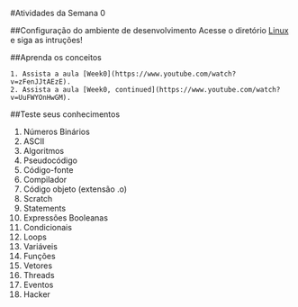#Atividades da Semana 0

##Configuração do ambiente de desenvolvimento
 Acesse o diretório [Linux](https://github.com/espacodeestudosbotafogo/imersao_cs50/tree/master/Semana%200/Linux) e siga as intruções!

##Aprenda os conceitos

    1. Assista a aula [Week0](https://www.youtube.com/watch?v=zFenJJtAEzE).
    2. Assista a aula [Week0, continued](https://www.youtube.com/watch?v=UuFWYOnHwGM).

##Teste seus conhecimentos

  1. Números Binários
  2. ASCII
  3. Algoritmos
  4. Pseudocódigo
  5. Código-fonte
  6. Compilador
  7. Código objeto (extensão .o)
  8. Scratch
  9. Statements
  10. Expressões Booleanas
  11. Condicionais
  12. Loops
  13. Variáveis
  14. Funções
  15. Vetores
  16. Threads
  17. Eventos
  18. Hacker
